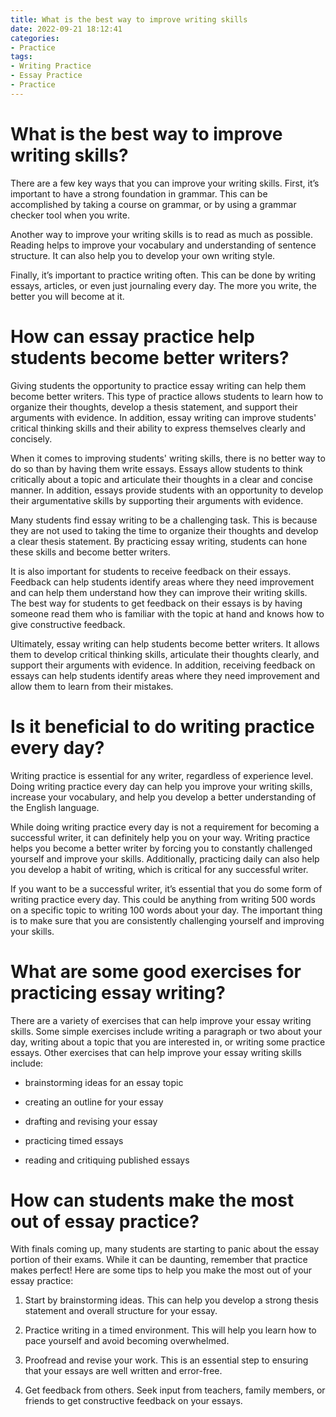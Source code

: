```yaml
---
title: What is the best way to improve writing skills
date: 2022-09-21 18:12:41
categories:
- Practice
tags:
- Writing Practice
- Essay Practice
- Practice
---
```



#  What is the best way to improve writing skills?

There are a few key ways that you can improve your writing skills. First, it’s important to have a strong foundation in grammar. This can be accomplished by taking a course on grammar, or by using a grammar checker tool when you write.

Another way to improve your writing skills is to read as much as possible. Reading helps to improve your vocabulary and understanding of sentence structure. It can also help you to develop your own writing style.

Finally, it’s important to practice writing often. This can be done by writing essays, articles, or even just journaling every day. The more you write, the better you will become at it.

#  How can essay practice help students become better writers?

Giving students the opportunity to practice essay writing can help them become better writers. This type of practice allows students to learn how to organize their thoughts, develop a thesis statement, and support their arguments with evidence. In addition, essay writing can improve students' critical thinking skills and their ability to express themselves clearly and concisely.

When it comes to improving students' writing skills, there is no better way to do so than by having them write essays. Essays allow students to think critically about a topic and articulate their thoughts in a clear and concise manner. In addition, essays provide students with an opportunity to develop their argumentative skills by supporting their arguments with evidence.

Many students find essay writing to be a challenging task. This is because they are not used to taking the time to organize their thoughts and develop a clear thesis statement. By practicing essay writing, students can hone these skills and become better writers.

It is also important for students to receive feedback on their essays. Feedback can help students identify areas where they need improvement and can help them understand how they can improve their writing skills. The best way for students to get feedback on their essays is by having someone read them who is familiar with the topic at hand and knows how to give constructive feedback.

Ultimately, essay writing can help students become better writers. It allows them to develop critical thinking skills, articulate their thoughts clearly, and support their arguments with evidence. In addition, receiving feedback on essays can help students identify areas where they need improvement and allow them to learn from their mistakes.

#  Is it beneficial to do writing practice every day?

Writing practice is essential for any writer, regardless of experience level. Doing writing practice every day can help you improve your writing skills, increase your vocabulary, and help you develop a better understanding of the English language.

While doing writing practice every day is not a requirement for becoming a successful writer, it can definitely help you on your way. Writing practice helps you become a better writer by forcing you to constantly challenged yourself and improve your skills. Additionally, practicing daily can also help you develop a habit of writing, which is critical for any successful writer.

If you want to be a successful writer, it’s essential that you do some form of writing practice every day. This could be anything from writing 500 words on a specific topic to writing 100 words about your day. The important thing is to make sure that you are consistently challenging yourself and improving your skills.

#  What are some good exercises for practicing essay writing?

There are a variety of exercises that can help improve your essay writing skills. Some simple exercises include writing a paragraph or two about your day, writing about a topic that you are interested in, or writing some practice essays. Other exercises that can help improve your essay writing skills include:

- brainstorming ideas for an essay topic

- creating an outline for your essay

- drafting and revising your essay

- practicing timed essays

- reading and critiquing published essays

#  How can students make the most out of essay practice?

With finals coming up, many students are starting to panic about the essay portion of their exams. While it can be daunting, remember that practice makes perfect! Here are some tips to help you make the most out of your essay practice:

1. Start by brainstorming ideas. This can help you develop a strong thesis statement and overall structure for your essay.

2. Practice writing in a timed environment. This will help you learn how to pace yourself and avoid becoming overwhelmed.

3. Proofread and revise your work. This is an essential step to ensuring that your essays are well written and error-free.

4. Get feedback from others. Seek input from teachers, family members, or friends to get constructive feedback on your essays.